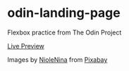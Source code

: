 ﻿# odin-landing-page

Flexbox practice from The Odin Project

[Live Preview](https://gust4vomoraes.github.io/odin-landing-page/)

Images by [NioleNina](https://pixabay.com/users/niolenina-5160766/?utm_source=link-attribution&utm_medium=referral&utm_campaign=image&utm_content=8337394) from [Pixabay](https://pixabay.com//?utm_source=link-attribution&utm_medium=referral&utm_campaign=image&utm_content=8337394)
